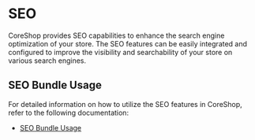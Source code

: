 # SEO

CoreShop provides SEO capabilities to enhance the search engine optimization of your store. The SEO features can be
easily integrated and configured to improve the visibility and searchability of your store on various search engines.

## SEO Bundle Usage

For detailed information on how to utilize the SEO features in CoreShop, refer to the following documentation:

- [SEO Bundle Usage](./../../03_Bundles/SEO_Bundle.md)
